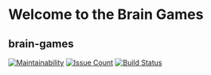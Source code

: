 # Welcome to the Brain Games
  
## brain-games

[![Maintainability](https://api.codeclimate.com/v1/badges/a05219d2473128330ad1/maintainability)](https://codeclimate.com/github/FineFreddy/project-lvl1-s308/maintainability)
[![Issue Count](https://codeclimate.com/github/FineFreddy/project-lvl1-s308/badges/issue_count.svg)](https://codeclimate.com/github/FineFreddy/project-lvl1-s308)
[![Build Status](https://travis-ci.org/FineFreddy/project-lvl1-s308.svg?branch=master)](https://travis-ci.org/FineFreddy/project-lvl1-s308)
